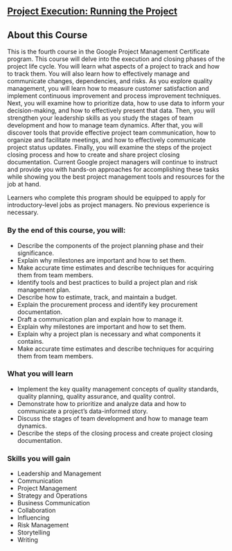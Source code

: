 ## [Project Execution: Running the Project](https://www.coursera.org/programs/smu-software-engineering-wsdeg-uhmy4/learn/project-execution-google?specialization=google-project-management)

## About this Course

This is the fourth course in the Google Project Management Certificate program. This course will delve into the execution and closing phases of the project life cycle. You will learn what aspects of a project to track and how to track them. You will also learn how to effectively manage and communicate changes, dependencies, and risks. As you explore quality management, you will learn how to measure customer satisfaction and implement continuous improvement and process improvement techniques. Next, you will examine how to prioritize data, how to use data to inform your decision-making, and how to effectively present that data. Then, you will strengthen your leadership skills as you study the stages of team development and how to manage team dynamics. After that, you will discover tools that provide effective project team communication, how to organize and facilitate meetings, and how to effectively communicate project status updates. Finally, you will examine the steps of the project closing process and how to create and share project closing documentation. Current Google project managers will continue to instruct and provide you with hands-on approaches for accomplishing these tasks while showing you the best project management tools and resources for the job at hand.

Learners who complete this program should be equipped to apply for introductory-level jobs as project managers. No previous experience is necessary.

### By the end of this course, you will:

- Describe the components of the project planning phase and their significance.
- Explain why milestones are important and how to set them.
- Make accurate time estimates and describe techniques for acquiring them from team members.
- Identify tools and best practices to build a project plan and risk management plan.
- Describe how to estimate, track, and maintain a budget.
- Explain the procurement process and identify key procurement documentation.
- Draft a communication plan and explain how to manage it.
- Explain why milestones are important and how to set them.
- Explain why a project plan is necessary and what components it contains.
- Make accurate time estimates and describe techniques for acquiring them from team members.

### What you will learn

- Implement the key quality management concepts of quality standards, quality planning, quality assurance, and quality control.
- Demonstrate how to prioritize and analyze data and how to communicate a project’s data-informed story.
- Discuss the stages of team development and how to manage team dynamics.
- Describe the steps of the closing process and create project closing documentation.

### Skills you will gain

- Leadership and Management
- Communication
- Project Management
- Strategy and Operations
- Business Communication
- Collaboration
- Influencing
- Risk Management
- Storytelling
- Writing

